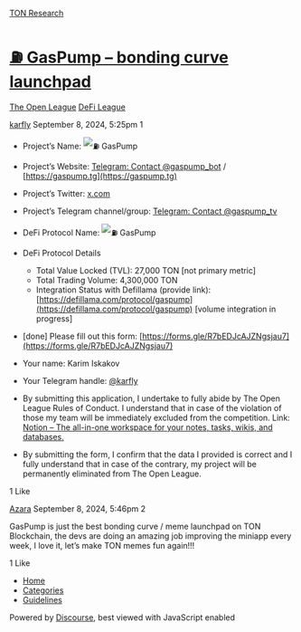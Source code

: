 [TON Research](/)

# [⛽ GasPump – bonding curve launchpad](/t/gaspump-bonding-curve-launchpad/32463)

[The Open League](/c/the-open-league/defi-battle/63)  [DeFi League](/c/the-open-league/defi-battle/63) 

    

[karfly](https://tonresear.ch/u/karfly)  September 8, 2024, 5:25pm  1

*   Project’s Name: ![:fuelpump:](https://tonresear.ch/images/emoji/twitter/fuelpump.png?v=12 ":fuelpump:") GasPump
    
*   Project’s Website: [Telegram: Contact @gaspump\_bot](https://t.me/gaspump_bot) / [https://gaspump.tg](https://gaspump.tg)
    
*   Project’s Twitter: [x.com](https://x.com/gaspump_tv)
    
*   Project’s Telegram channel/group: [Telegram: Contact @gaspump\_tv](https://t.me/gaspump_tv)
    
*   DeFi Protocol Name: ![:fuelpump:](https://tonresear.ch/images/emoji/twitter/fuelpump.png?v=12 ":fuelpump:") GasPump
    
*   DeFi Protocol Details
    
    *   Total Value Locked (TVL): 27,000 TON \[not primary metric\]
    *   Total Trading Volume: 4,300,000 TON
    *   Integration Status with Defillama (provide link): [https://defillama.com/protocol/gaspump](https://defillama.com/protocol/gaspump) \[volume integration in progress\]
*   \[done\] Please fill out this form: [https://forms.gle/R7bEDJcAJZNgsjau7](https://forms.gle/R7bEDJcAJZNgsjau7)
    
*   Your name: Karim Iskakov
    
*   Your Telegram handle: [@karfly](/u/karfly)
    
*   By submitting this application, I undertake to fully abide by The Open League Rules of Conduct. I understand that in case of the violation of those my team will be immediately excluded from the competition. Link: [Notion – The all-in-one workspace for your notes, tasks, wikis, and databases.](https://ton-org.notion.site/The-Open-League-Rules-of-Conduct-04f4a0fedf1a401687075f5efd83de68)
    
*   By submitting the form, I confirm that the data I provided is correct and I fully understand that in case of the contrary, my project will be permanently eliminated from The Open League.
    

  1 Like

[Azara](https://tonresear.ch/u/Azara) September 8, 2024, 5:46pm  2

GasPump is just the best bonding curve / meme launchpad on TON Blockchain, the devs are doing an amazing job improving the miniapp every week, I love it, let’s make TON memes fun again!!!

  1 Like

*   [Home](/)
*   [Categories](/categories)
*   [Guidelines](/guidelines)

Powered by [Discourse](https://www.discourse.org), best viewed with JavaScript enabled